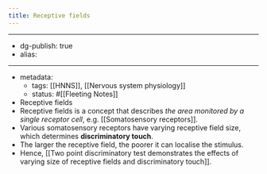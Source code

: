 ```yaml
---
title: Receptive fields
---
```


- --
- dg-publish: true
- alias:
- --
- metadata:
	- tags: [[HNNS]], [[Nervous system physiology]]
	- status: #[[Fleeting Notes]]
- Receptive fields
- Receptive fields is a concept that describes *the area monitored by a single receptor cell*, e.g. [[Somatosensory receptors]].
- Various somatosensory receptors have varying receptive field size, which determines **discriminatory touch**.
- The larger the receptive field, the poorer it can localise the stimulus.
- Hence, [[Two point discriminatory test demonstrates the effects of varying size of receptive fields and discriminatory touch]].